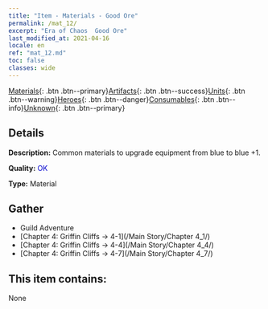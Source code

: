 ```yaml
---
title: "Item - Materials - Good Ore"
permalink: /mat_12/
excerpt: "Era of Chaos  Good Ore"
last_modified_at: 2021-04-16
locale: en
ref: "mat_12.md"
toc: false
classes: wide
---
```

 [Materials](/Items/){: .btn .btn--primary}[Artifacts](/Items/Artifacts/){: .btn .btn--success}[Units](/Items/Units/){: .btn .btn--warning}[Heroes](/Items/Heroes/){: .btn .btn--danger}[Consumables](/Items/Consumables/){: .btn .btn--info}[Unknown](/Items/Unknown/){: .btn .btn--primary}

## Details
 **Description:** Common materials to upgrade equipment from blue to blue +1.

 **Quality:** <span style="color: #0000CD">OK</span>

 **Type:** Material

## Gather

*    Guild Adventure 
*    [Chapter 4: Griffin Cliffs -> 4-1](/Main Story/Chapter 4_1/) 
*    [Chapter 4: Griffin Cliffs -> 4-4](/Main Story/Chapter 4_4/) 
*    [Chapter 4: Griffin Cliffs -> 4-7](/Main Story/Chapter 4_7/) 

## This item contains:

  None

